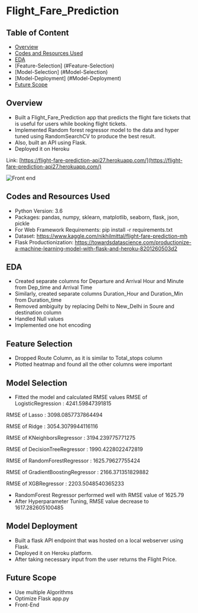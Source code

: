 # Flight_Fare_Prediction

## Table of Content
  * [Overview](#overview)
  * [Codes and Resources Used](#Codes-and-Resources-Used)
  * [EDA](#EDA)
  * [Feature-Selection] (#Feature-Selection)
  * [Model-Selection] (#Model-Selection)
  * [Model-Deployment] (#Model-Deployment)
  * [Future Scope](#Future-Scope)
 
## Overview
* Built a Flight_Fare_Prediction app that predicts the flight fare tickets that is useful for users while booking flight tickets.
* Implemented Random forest regressor model to the data and hyper tuned using RandomSearchCV to produce the best result.
* Also, built an API using Flask.
* Deployed it on Heroku

Link: [https://flight-fare-prediction-api27.herokuapp.com/](https://flight-fare-prediction-api27.herokuapp.com/)

![Front end](https://imgur.com/N5PReqb)

## Codes and Resources Used

* Python Version: 3.6
* Packages: pandas, numpy, sklearn, matplotlib, seaborn, flask, json, pickle
* For Web Framework Requirements: pip install -r requirements.txt
* Dataset: https://www.kaggle.com/nikhilmittal/flight-fare-prediction-mh
* Flask Productionization: https://towardsdatascience.com/productionize-a-machine-learning-model-with-flask-and-heroku-8201260503d2

## EDA

* Created separate columns for Departure and Arrival Hour and Minute from Dep_time and Arrival Time
* Similarly, created separate columns Duration_Hour and Duration_Min from Duration_time
* Removed ambiguity by replacing Delhi to New_Delhi in Soure and destination column
* Handled Null values
* Implemented one hot encoding

## Feature Selection
* Dropped Route Column, as it is similar to Total_stops column
* Plotted heatmap and found all the other columns were important

## Model Selection
* Fitted the model and calculated RMSE values
RMSE of LogisticRegression : 4241.59847391815

RMSE of Lasso :  3098.0857737864494

RMSE of Ridge :  3054.3079944116116

RMSE of KNeighborsRegressor :  3194.239775771275

RMSE of DecisionTreeRegressor :  1990.4228022472819

RMSE of RandomForestRegressor :  1625.79627755424

RMSE of GradientBoostingRegressor :  2166.371351829882

RMSE of XGBRegressor :  2203.5048540365233

* RandomForest Regressor performed well with RMSE value of 1625.79
* After Hyperparameter Tuning, RMSE value decrease to 1617.282605100485


## Model Deployment
* Built a  flask API endpoint that was hosted on a local webserver using Flask.
* Deployed it on Heroku platform.
* After taking necessary input from the user returns the Flight Price.

## Future Scope

* Use multiple Algorithms
* Optimize Flask app.py
* Front-End 






